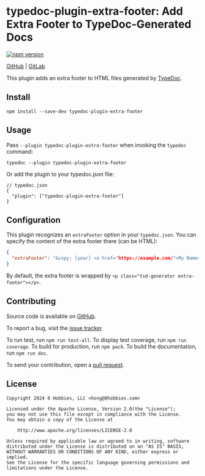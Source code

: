 # typedoc-plugin-extra-footer: Add Extra Footer to TypeDoc-Generated Docs

[![npm version](https://badge.fury.io/js/typedoc-plugin-extra-footer.svg)](https://badge.fury.io/js/typedoc-plugin-extra-footer)

[GitHub](https://github.com/8hobbies/typedoc-plugin-extra-footer) | [GitLab](https://gitlab.com/8hobbies/typedoc-plugin-extra-footer)

This plugin adds an extra footer to HTML files generated by [TypeDoc][].

## Install

```
npm install --save-dev typedoc-plugin-extra-footer
```

## Usage

Pass `--plugin typedoc-plugin-extra-footer` when invoking the `typedoc` command:

```
typedoc --plugin typedoc-plugin-extra-footer
```

Or add the plugin to your typedoc.json file:

```
// typedoc.json
{
  "plugin": ["typedoc-plugin-extra-footer"]
}
```

## Configuration

This plugin recognizes an `extraFooter` option in your `typedoc.json`. You can specify the content
of the extra footer there (can be HTML):

```json
{
  "extraFooter": "&copy; [year] <a href="https://example.com/">My Name</a>"
}
```

By default, the extra footer is wrapped by `<p class="tsd-generator extra-footer"></p>`.

## Contributing

Source code is available on [GitHub][].

To report a bug, visit the [issue tracker][].

To run test, run `npm run test-all`. To display test coverage, run `npm run coverage`. To build for
production, run `npm pack`. To build the documentation, run `npm run doc`.

To send your contribution, open a [pull request][].

## License

```text
Copyright 2024 8 Hobbies, LLC <hong@8hobbies.com>

Licensed under the Apache License, Version 2.0(the "License");
you may not use this file except in compliance with the License.
You may obtain a copy of the License at

    http://www.apache.org/licenses/LICENSE-2.0

Unless required by applicable law or agreed to in writing, software
distributed under the License is distributed on an "AS IS" BASIS,
WITHOUT WARRANTIES OR CONDITIONS OF ANY KIND, either express or implied.
See the License for the specific language governing permissions and
limitations under the License.
```

[GitHub]: https://github.com/8hobbies/typedoc-plugin-extra-footer
[TypeDoc]: https://typedoc.org/
[issue tracker]: https://github.com/8hobbies/typedoc-plugin-extra-header/issues
[pull request]: https://github.com/8hobbies/typedoc-plugin-extra-header/pulls
